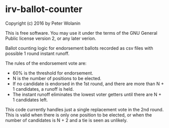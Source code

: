 # irv-ballot-counter

Copyright (c) 2016 by Peter Wolanin

This is free software. You may use it under the terms of the GNU General Public license version 2, or any later verion.

Ballot counting logic for endorsement ballots recorded as csv files with possible 1 round instant runoff.

The rules of the endorsement vote are:

* 60% is the threshold for endorsement.
* N is the number of positions to be elected.
* If no candidate is endorsed in the 1st round, and there are more than N + 1 candidates, a runoff is held.
* The instant runoff eliminates the lowest voter getters until there are N + 1 candidates left.

This code currently handles just a single replacement vote in the 2nd round.
This is valid when there is only one position to be elected, or when the number
of candidates is N + 2 and a tie is seen as unlikely.
